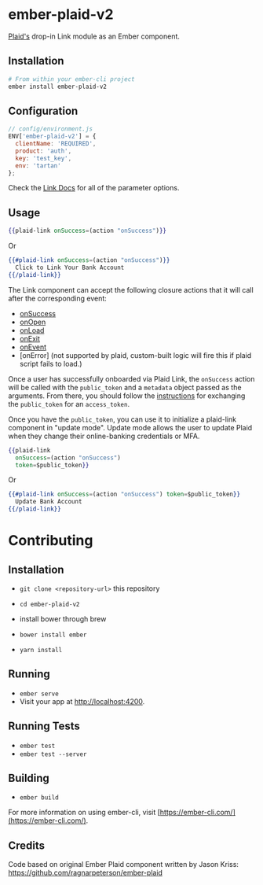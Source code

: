 # ember-plaid-v2

[Plaid's](https://plaid.com/) drop-in Link module as an Ember component.

## Installation

```bash
# From within your ember-cli project
ember install ember-plaid-v2
```

## Configuration

```javascript
// config/environment.js
ENV['ember-plaid-v2'] = {
  clientName: 'REQUIRED',
  product: 'auth',
  key: 'test_key',
  env: 'tartan'
};
```

Check the [Link Docs](https://github.com/plaid/link#custom-integration) for all of the parameter options.

## Usage

```hbs
{{plaid-link onSuccess=(action "onSuccess")}}
```
Or
```hbs
{{#plaid-link onSuccess=(action "onSuccess")}}
  Click to Link Your Bank Account
{{/plaid-link}}
```
The Link component can accept the following closure actions that it will call after the corresponding event:

* [onSuccess](https://plaid.com/docs/api/#onsuccess-callback)
* [onOpen](https://plaid.com/docs/api/#open-function)
* [onLoad](https://plaid.com/docs/api/#parameter-reference)
* [onExit](https://plaid.com/docs/api/#onexit-callback)
* [onEvent](https://plaid.com/docs/#onevent-callback)
* [onError] (not supported by plaid, custom-built logic will fire this if plaid script fails to load.)

Once a user has successfully onboarded via Plaid Link, the `onSuccess` action will be called with the `public_token` and a `metadata` object passed as the arguments. From there, you should follow the [instructions](https://github.com/plaid/link#step-3-write-server-side-handler) for exchanging the `public_token` for an `access_token`.

Once you have the `public_token`, you can use it to initialize a plaid-link component in "update mode". Update mode allows the user to update Plaid when they change their online-banking credentials or MFA.

```hbs
{{plaid-link
  onSuccess=(action "onSuccess")
  token=$public_token}}
```
Or
```hbs
{{#plaid-link onSuccess=(action "onSuccess") token=$public_token}}
  Update Bank Account
{{/plaid-link}}
```

# Contributing
## Installation
* `git clone <repository-url>` this repository
* `cd ember-plaid-v2`
* install bower through brew
* `bower install ember`

* `yarn install`

## Running

* `ember serve`
* Visit your app at [http://localhost:4200](http://localhost:4200).

## Running Tests
<!-- TODO re-add yarn test once I figure it out -->
<!-- * `yarn test` (Runs `ember try:each` to test your addon against multiple Ember versions) -->

* `ember test`
* `ember test --server`

## Building

* `ember build`

For more information on using ember-cli, visit [https://ember-cli.com/](https://ember-cli.com/).

## Credits
Code based on original Ember Plaid component written by Jason Kriss: https://github.com/ragnarpeterson/ember-plaid
